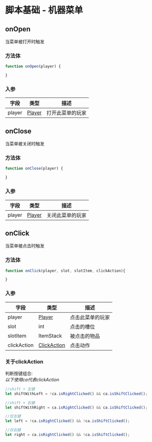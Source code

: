 # 脚本基础 - 机器菜单
## onOpen
当菜单被打开时触发
### 方法体
```js
function onOpen(player) {

}
```
### 入参
|字段|类型|描述|
|--|---|--|
|player|[Player](https://hub.spigotmc.org/javadocs/spigot/org/bukkit/entity/Player.html)|打开此菜单的玩家|

## onClose
当菜单被关闭时触发
### 方法体
```js
function onClose(player) {

}
```
### 入参
|字段|类型|描述|
|--|---|--|
|player|[Player](https://hub.spigotmc.org/javadocs/spigot/org/bukkit/entity/Player.html)|关闭此菜单的玩家|

## onClick
当菜单被点击时触发
### 方法体
```js
function onClick(player, slot, slotItem, clickAction){

}
```
### 入参
|字段|类型|描述|
|--|---|--|
|player|[Player](https://hub.spigotmc.org/javadocs/spigot/org/bukkit/entity/Player.html)|点击此菜单的玩家|
|slot|int|点击的槽位|
|slotItem|ItemStack|被点击的物品|
|clickAction|[ClickAction](https://slimefun.github.io/javadocs/Slimefun4/docs/me/mrCookieSlime/CSCoreLibPlugin/general/Inventory/ClickAction.html)|点击动作|

### 关于clickAction
判断按键组合:  
*以下使用ca代表clickAction*
```js
//shift + 左键
let shiftWithLeft = !ca.isRightClicked() && ca.isShiftClicked();

//shift + 右键
let shiftWithRight = ca.isRightClicked() && ca.isShiftClicked();

//仅左键
let left = !ca.isRightClicked() && !ca.isShiftClicked();

//仅右键
let right = ca.isRightClicked() && !ca.isShiftClicked();
```